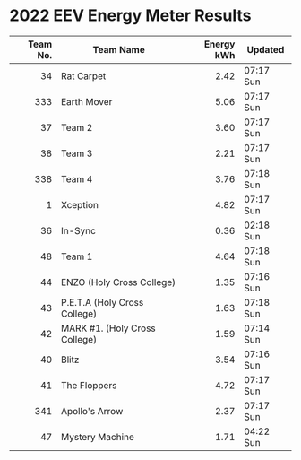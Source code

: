 # 2022 EEV Energy Meter Results
|Team No.|Team Name|Energy kWh|Updated|
|---:|---|---:|---|
|34|Rat Carpet|2.42|07:17 Sun|
|333|Earth Mover|5.06|07:17 Sun|
|37|Team 2|3.60|07:17 Sun|
|38|Team 3|2.21|07:17 Sun|
|338|Team 4|3.76|07:18 Sun|
|1|Xception|4.82|07:17 Sun|
|36|In-Sync|0.36|02:18 Sun|
|48|Team 1|4.64|07:18 Sun|
|44|ENZO (Holy Cross College)|1.35|07:16 Sun|
|43|P.E.T.A (Holy Cross College)|1.63|07:18 Sun|
|42|MARK #1. (Holy Cross College)|1.59|07:14 Sun|
|40|Blitz|3.54|07:16 Sun|
|41|The Floppers|4.72|07:17 Sun|
|341|Apollo's Arrow|2.37|07:17 Sun|
|47|Mystery Machine|1.71|04:22 Sun|
